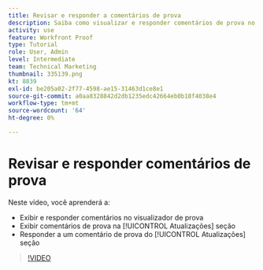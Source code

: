 ```yaml
---
title: Revisar e responder a comentários de prova
description: Saiba como visualizar e responder comentários de prova no visualizador de prova e no [!UICONTROL Atualizações] seção de [!DNL  Workfront].
activity: use
feature: Workfront Proof
type: Tutorial
role: User, Admin
level: Intermediate
team: Technical Marketing
thumbnail: 335139.png
kt: 8839
exl-id: be205a02-2f77-4598-ae15-31463d1ce8e1
source-git-commit: a0aa8328842d2db1235edc42664eb0b18f4038e4
workflow-type: tm+mt
source-wordcount: '64'
ht-degree: 0%

---
```


# Revisar e responder comentários de prova

Neste vídeo, você aprenderá a:

* Exibir e responder comentários no visualizador de prova
* Exibir comentários de prova na [!UICONTROL Atualizações] seção
* Responder a um comentário de prova do [!UICONTROL Atualizações] seção

>[!VIDEO](https://video.tv.adobe.com/v/335139/?quality=12)
